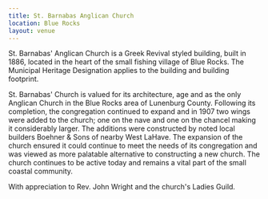 ```yaml
---
title: St. Barnabas Anglican Church
location: Blue Rocks
layout: venue
---
```


St. Barnabas' Anglican Church is a Greek Revival styled building, built in 1886, located in the heart of the small fishing village of Blue Rocks. The Municipal Heritage Designation applies to the building and building footprint.

St. Barnabas' Church is valued for its architecture, age and as the only Anglican Church in the Blue Rocks area of Lunenburg County. Following its completion, the congregation continued to expand and in 1907 two wings were added to the church; one on the nave and one on the chancel making it considerably larger. The additions were constructed by noted local builders Boehner & Sons of nearby West LaHave. The expansion of the church ensured it could continue to meet the needs of its congregation and was viewed as more palatable alternative to constructing a new church. The church continues to be active today and remains a vital part of the small coastal community.

With appreciation to Rev. John Wright and the church's Ladies Guild.